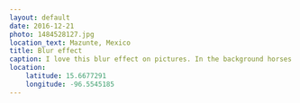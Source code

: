 ```yaml
---
layout: default
date: 2016-12-21
photo: 1484528127.jpg
location_text: Mazunte, Mexico
title: Blur effect
caption: I love this blur effect on pictures. In the background horses wandering on the beach.
location:
    latitude: 15.6677291
    longitude: -96.5545185
---
```

